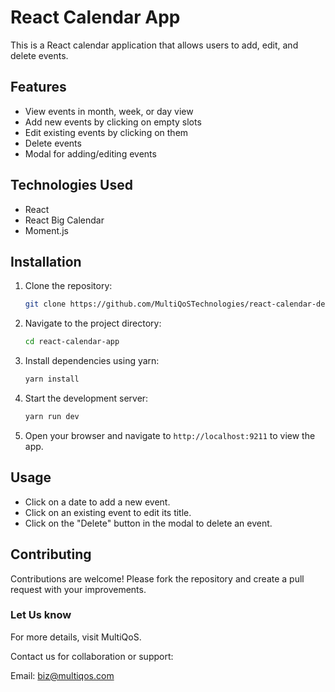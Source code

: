 # React Calendar App

This is a React calendar application that allows users to add, edit, and delete events.

## Features

- View events in month, week, or day view
- Add new events by clicking on empty slots
- Edit existing events by clicking on them
- Delete events
- Modal for adding/editing events

## Technologies Used

- React
- React Big Calendar
- Moment.js

## Installation

1. Clone the repository:

    ```bash
    git clone https://github.com/MultiQoSTechnologies/react-calendar-demo.git
    ```    

2. Navigate to the project directory:

    ```bash
    cd react-calendar-app
    ```
    
3. Install dependencies using yarn:

    ```bash
    yarn install
    ```    

4. Start the development server:

    ```bash
    yarn run dev
    ```

5. Open your browser and navigate to `http://localhost:9211` to view the app.



## Usage

- Click on a date to add a new event.
- Click on an existing event to edit its title.
- Click on the "Delete" button in the modal to delete an event.

## Contributing

Contributions are welcome! Please fork the repository and create a pull request with your improvements.

### Let Us know
For more details, visit MultiQoS.

Contact us for collaboration or support:

Email: biz@multiqos.com
